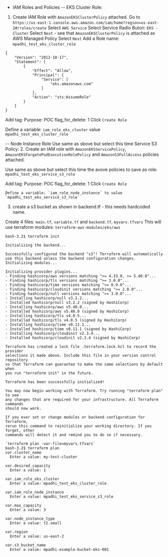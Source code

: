 - IAM Roles and Policies
  -- EKS Cluster Role:
1. Create IAM Role with `AmazonEKSClusterPolicy` attached.
Go to `https://us-east-1.console.aws.amazon.com/iam/home?region=us-east-2#/roles/create`
Select `AWS Service`
Select Service Radio Buton: `EKS - Cluster`
Select `Next` - see that `AmazonEKSClusterPolicy` is attached as AWS Managed Policy
Select `Next`
Add a Role name: `mpadhi_test_eks_cluster_role`
```
{
    "Version": "2012-10-17",
    "Statement": [
        {
            "Effect": "Allow",
            "Principal": {
                "Service": [
                    "eks.amazonaws.com"
                ]
            },
            "Action": "sts:AssumeRole"
        }
    ]
}
```
Add tag: Purpose: POC
flag_for_delete: 1
Click `Create Role`

Define a variable: `iam_role_eks_cluster` value `mpadhi_test_eks_cluster_role`

  -- Node Instance Role
  Use same as sbove but select this time  Service S3 Policy:
2. Create an IAM role with `AmazonEKSServicePolicy`, `AmazonEKSFargatePodExecutionRolePolicy`
 and `AmazonS3FullAccess` policies attached.

Use same as sbove but select this time  the avove policies to save as role: `mpadhi_test_eks_service_s3_role`

Add tag: Purpose: POC
flag_for_delete: 1
Click `Create Role`

    Define a variable: `iam_role_node_instance` to value `mpadhi_test_eks_service_s3_role`
3. create a s3 bucket as shown in backend.tf - this needs hardcoded name.

Create 4 files: `main.tf`, `variable.tf` and `backend.tf`, `myvars.tfvars`
This will use terraform modules: `terraform-aws-modules/eks/aws`

```
bash-3.2$ terraform init

Initializing the backend...

Successfully configured the backend "s3"! Terraform will automatically
use this backend unless the backend configuration changes.
Initializing modules...

Initializing provider plugins...
- Finding hashicorp/aws versions matching ">= 4.33.0, >= 5.40.0"...
- Finding hashicorp/tls versions matching ">= 3.0.0"...
- Finding hashicorp/time versions matching ">= 0.9.0"...
- Finding hashicorp/cloudinit versions matching ">= 2.0.0"...
- Finding hashicorp/null versions matching ">= 3.0.0"...
- Installing hashicorp/null v3.2.2...
- Installed hashicorp/null v3.2.2 (signed by HashiCorp)
- Installing hashicorp/aws v5.48.0...
- Installed hashicorp/aws v5.48.0 (signed by HashiCorp)
- Installing hashicorp/tls v4.0.5...
- Installed hashicorp/tls v4.0.5 (signed by HashiCorp)
- Installing hashicorp/time v0.11.1...
- Installed hashicorp/time v0.11.1 (signed by HashiCorp)
- Installing hashicorp/cloudinit v2.3.4...
- Installed hashicorp/cloudinit v2.3.4 (signed by HashiCorp)

Terraform has created a lock file .terraform.lock.hcl to record the provider
selections it made above. Include this file in your version control repository
so that Terraform can guarantee to make the same selections by default when
you run "terraform init" in the future.

Terraform has been successfully initialized!

You may now begin working with Terraform. Try running "terraform plan" to see
any changes that are required for your infrastructure. All Terraform commands
should now work.

If you ever set or change modules or backend configuration for Terraform,
rerun this command to reinitialize your working directory. If you forget, other
commands will detect it and remind you to do so if necessary.
```

```
`terraform plan -var-file=myvars.tfvars`
bash-3.2$ terraform plan
var.cluster_name
  Enter a value: my-test-cluster

var.desired_capacity
  Enter a value: 1

var.iam_role_eks_cluster
  Enter a value: mpadhi_test_eks_cluster_role

var.iam_role_node_instance
  Enter a value: mpadhi_test_eks_service_s3_role

var.max_capacity
  Enter a value: 3

var.node_instance_type
  Enter a value: t2.small

var.region
  Enter a value: us-east-2

var.s3_bucket_name
  Enter a value: mpadhi-example-bucket-eks-001
```
